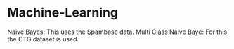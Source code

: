 # Machine-Learning
Naive Bayes: This uses the Spambase data.
Multi Class Naive Baye: For this the CTG dataset is used.

